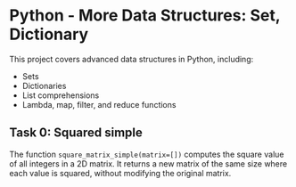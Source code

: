 # Python - More Data Structures: Set, Dictionary

This project covers advanced data structures in Python, including:
- Sets
- Dictionaries
- List comprehensions
- Lambda, map, filter, and reduce functions

## Task 0: Squared simple

The function `square_matrix_simple(matrix=[])` computes the square value of all integers in a 2D matrix. It returns a new matrix of the same size where each value is squared, without modifying the original matrix.
